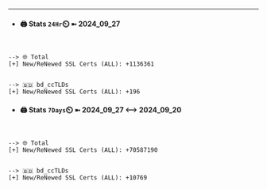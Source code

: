 

---
- #### 🖨️ **Stats** `24Hr`⏲️ ➼ 2024_09_27
```console


--> 🌐 Total
[+] New/ReNewed SSL Certs (ALL): +1136361


--> 🇧🇩 bd_ccTLDs
[+] New/ReNewed SSL Certs (ALL): +196

```

- #### 🖨️ **Stats** `7Days`⏲️ ➼ 2024_09_27 <--> 2024_09_20
```console


--> 🌐 Total
[+] New/ReNewed SSL Certs (ALL): +70587190


--> 🇧🇩 bd_ccTLDs
[+] New/ReNewed SSL Certs (ALL): +10769

```


